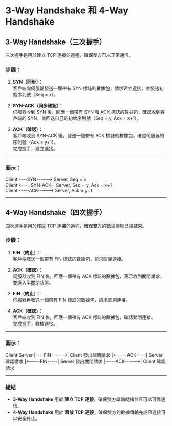 # 3-Way Handshake 和 4-Way Handshake

## **3-Way Handshake（三次握手）**
三次握手是用於建立 TCP 連接的過程，確保雙方可以正常通信。  

### **步驟：**
1. **SYN（同步）：**  
   客戶端向伺服器發送一個帶有 SYN 標誌的數據包，請求建立連接，並發送初始序列號（Seq = x）。  

2. **SYN-ACK（同步確認）：**  
   伺服器收到 SYN 後，回應一個帶有 SYN 和 ACK 標誌的數據包，確認收到客戶端的 SYN，並回送自己的初始序列號（Seq = y, Ack = x+1）。  

3. **ACK（確認）：**  
   客戶端收到 SYN-ACK 後，發送一個帶有 ACK 標誌的數據包，確認伺服器的序列號（Ack = y+1）。  
   完成握手，建立連接。

---

### **圖示：**
Client ----SYN-----> Server, Seq = x  
Client <---SYN-ACK-- Server, Seq = y, Ack = x+1  
Client -----ACK-----> Server, Ack = y+1  


---

## **4-Way Handshake（四次握手）**
四次握手是用於釋放 TCP 連接的過程，確保雙方的數據傳輸已經結束。

### **步驟：**
1. **FIN（終止）：**  
   客戶端發送一個帶有 FIN 標誌的數據包，請求關閉連接。  

2. **ACK（確認）：**  
   伺服器收到 FIN 後，回應一個帶有 ACK 標誌的數據包，表示收到關閉請求，並進入半關閉狀態。  

3. **FIN（終止）：**  
   伺服器再發送一個帶有 FIN 標誌的數據包，請求關閉連接。  

4. **ACK（確認）：**  
   客戶端收到 FIN 後，回應一個帶有 ACK 標誌的數據包，確認關閉連接。  
   完成握手，釋放連接。

---

### **圖示：**
Client Server |----FIN----->| Client 發出關閉請求 |<----ACK-----| Server 確認請求 |<----FIN-----| Server 發出關閉請求 |-----ACK----->| Client 確認請求


---

### **總結**
- **3-Way Handshake** 用於 **建立 TCP 連接**，確保雙方準備就緒並且可以可靠通信。  
- **4-Way Handshake** 用於 **釋放 TCP 連接**，確保雙方的數據傳輸完成且連接可以安全終止。
